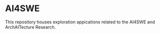 # AI4SWE
This repository houses exploration appications related to the AI4SWE and ArchAITecture Research.  
